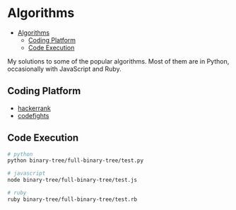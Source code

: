 # Algorithms

- [Algorithms](#algorithms)
  - [Coding Platform](#coding-platform)
  - [Code Execution](#code-execution)

My solutions to some of the popular algorithms. Most of them are in Python, occasionally with JavaScript and Ruby.

## Coding Platform

- [hackerrank](hackerrank)
- [codefights](codefights)

## Code Execution

```bash
# python
python binary-tree/full-binary-tree/test.py

# javascript
node binary-tree/full-binary-tree/test.js

# ruby
ruby binary-tree/full-binary-tree/test.rb
```
